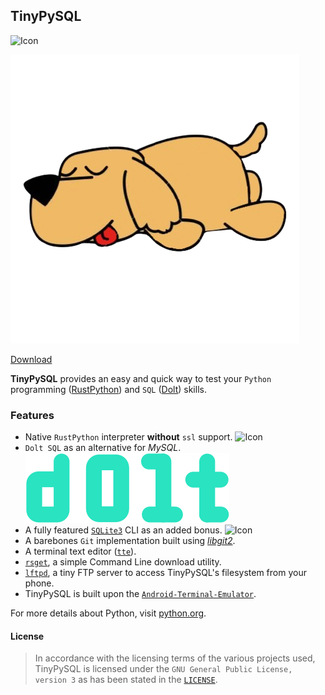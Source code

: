 ## TinyPySQL
![Icon](https://upload.wikimedia.org/wikipedia/commons/thumb/8/86/GPL_v3_Blue_Badge.svg/100px-GPL_v3_Blue_Badge.svg.png) 

![Icon](https://raw.githubusercontent.com/searemind/searemind.github.io/main/icon.png)

[Download](https://github.com/searemind/searemind.github.io/raw/main/TinyPySQL-v1.apk)

**TinyPySQL** provides an easy and quick way to test your `Python` programming ([RustPython](https://github.com/RustPython/RustPython)) and `SQL` ([Dolt](https://github.com/dolthub/dolt)) skills. 

### Features
+ Native `RustPython` interpreter **without** `ssl` support.
![Icon](https://raw.githubusercontent.com/RustPython/RustPython/main/logo.png)
+ `Dolt SQL` as an alternative for *MySQL*.
![Icon](https://github.com/dolthub/dolt/raw/main/docs/Dolt-Logo@3x.svg)
+ A fully featured [`SQLite3`](https://sqlite.org) CLI as an added bonus.
![Icon](https://raw.githubusercontent.com/sqlite/sqlite/master/art/sqlite370.jpg)
+ A barebones `Git` implementation built using [*libgit2*](https://github.com/libgit2/libgit2).
+ A terminal text editor ([`tte`](https://github.com/GrenderG/tte)).
+ [`rsget`](https://github.com/otavio/rsget), a simple Command Line download utility.
+ [`lftpd`](https://github.com/vonnieda/lftpd), a tiny FTP server to access TinyPySQL's filesystem from your phone.
+ TinyPySQL is built upon the [`Android-Terminal-Emulator`](https://github.com/jackpal/Android-Terminal-Emulator).

For more details about Python, visit [python.org](https://www.python.org/).

#### License
> In accordance with the licensing terms of the various projects used, TinyPySQL is licensed under the `GNU General Public License, version 3` as has been stated in the [`LICENSE`](https://github.com/searemind/searemind.github.io/blob/main/LICENSE). 
